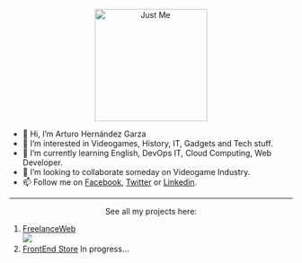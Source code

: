 <p align="center">
<img width="200" height="200" src="https://user-images.githubusercontent.com/110303654/184613495-2b55ad96-6094-40af-a946-40dd32e131d7.jpg" alt="Just Me">
</p>

- 👋 Hi, I’m Arturo Hernández Garza
- 👀 I’m interested in Videogames, History, IT, Gadgets and Tech stuff.
- 🌱 I’m currently learning English, DevOps IT, Cloud Computing, Web Developer.
- 💞️ I’m looking to collaborate someday on Videogame Industry.
- 📫 Follow me on [Facebook](https://www.facebook.com/arturo.hernandezgarza/), [Twitter](https://twitter.com/arturo_hdzg) or [Linkedin](https://www.linkedin.com/in/arturohdzg).

<hr/>

<p align="center">
See all my projects here:
</p>

1. [FreelanceWeb](https://arturohdzg.github.io/FreelanceWeb/)<br>
[![](https://user-images.githubusercontent.com/110303654/185366843-0b417bbf-0a5c-4441-8f05-0969a50535dd.jpg)](https://arturohdzg.github.io/FreelanceWeb/)
2. [FrontEnd Store](https://arturohdzg.github.io/FrontEndStore/)
In progress...

<!---
ArturoHDZG/ArturoHDZG is a ✨ special ✨ repository because its `README.md` (this file) appears on your GitHub profile.
You can click the Preview link to take a look at your changes.
--->

